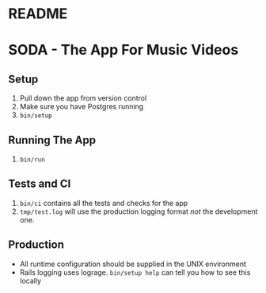 # README

# SODA - The App For Music Videos
## Setup
1. Pull down the app from version control
2. Make sure you have Postgres running
3. `bin/setup`

## Running The App
1. `bin/run`

## Tests and CI
1. `bin/ci` contains all the tests and checks for the app
2. `tmp/test.log` will use the production logging format *not* the development one.

## Production
* All runtime configuration should be supplied in the UNIX environment
* Rails logging uses lograge. `bin/setup help` can tell you how to see this locally